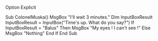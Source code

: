 Option Explicit

Sub ColonelMuska()
    MsgBox "I'll wait 3 minutes."
    Dim InputBoxResult
    InputBoxResult = InputBox("Time's up. What do you say?")
    If InputBoxResult = "Balus" Then
        MsgBox "My eyes ! I can't see !"
    Else
        MsgBox "Nothing"
    End If
End Sub
